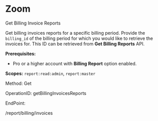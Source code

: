 #     Zoom


Get Billing Invoice Reports

Get billing invoices reports for a specific billing period. Provide the `billing_id` of the billing period for which you would like to retrieve the invoices for. This ID can be retrieved from **Get Billing Reports** API. 

**Prerequisites:**
* Pro or a higher account with **Billing Report** option enabled.

**Scopes:** `report:read:admin`, `report:master`



Method: Get

OperationID: getBillingInvoicesReports

EndPoint:

/report/billing/invoices
